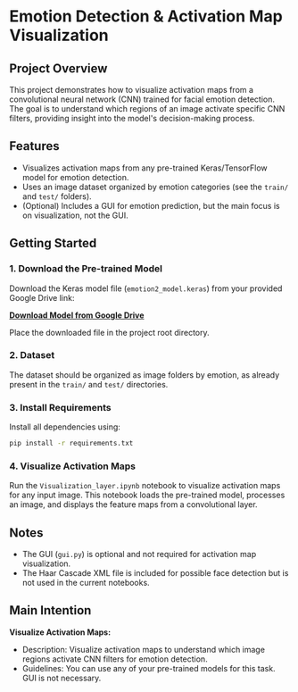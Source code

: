# Emotion Detection & Activation Map Visualization

## Project Overview
This project demonstrates how to visualize activation maps from a convolutional neural network (CNN) trained for facial emotion detection. The goal is to understand which regions of an image activate specific CNN filters, providing insight into the model's decision-making process.

## Features
- Visualizes activation maps from any pre-trained Keras/TensorFlow model for emotion detection.
- Uses an image dataset organized by emotion categories (see the `train/` and `test/` folders).
- (Optional) Includes a GUI for emotion prediction, but the main focus is on visualization, not the GUI.

## Getting Started

### 1. Download the Pre-trained Model
Download the Keras model file (`emotion2_model.keras`) from your provided Google Drive link:

**[Download Model from Google Drive](YOUR_GOOGLE_DRIVE_LINK_HERE)**

Place the downloaded file in the project root directory.

### 2. Dataset
The dataset should be organized as image folders by emotion, as already present in the `train/` and `test/` directories.

### 3. Install Requirements
Install all dependencies using:

```bash
pip install -r requirements.txt
```

### 4. Visualize Activation Maps
Run the `Visualization_layer.ipynb` notebook to visualize activation maps for any input image. This notebook loads the pre-trained model, processes an image, and displays the feature maps from a convolutional layer.

## Notes
- The GUI (`gui.py`) is optional and not required for activation map visualization.
- The Haar Cascade XML file is included for possible face detection but is not used in the current notebooks.

## Main Intention
**Visualize Activation Maps:**
- Description: Visualize activation maps to understand which image regions activate CNN filters for emotion detection.
- Guidelines: You can use any of your pre-trained models for this task. GUI is not necessary.
